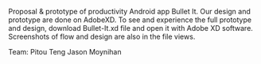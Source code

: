 Proposal & prototype of productivity Android app Bullet It.
Our design and prototype are done on AdobeXD. To see and experience the full prototype and design, download Bullet-It.xd file and open it with Adobe XD software.
Screenshots of flow and design are also in the file views.


Team:
Pitou Teng
Jason Moynihan
